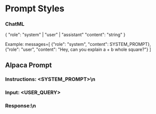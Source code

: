 # Prompt Styles

### ChatML

{
"role": "system" | "user" | "assistant"
"content": "string"
}

Example:
messages=[
{"role": "system", "content": SYSTEM_PROMPT},
{"role": "user", "content": "Hey, can you explain a + b whole square?"}
]

## Alpaca Prompt

### Instructions: <SYSTEM_PROMPT>\n

### Input: <USER_QUERY>

### Response:\n
